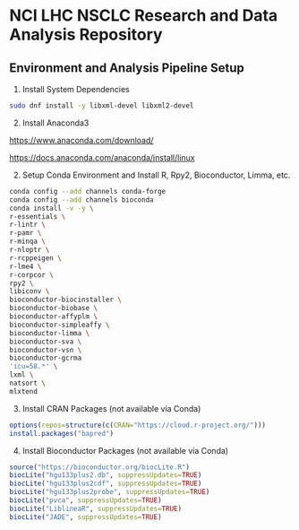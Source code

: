 # NCI LHC NSCLC Research and Data Analysis Repository

## Environment and Analysis Pipeline Setup

1. Install System Dependencies

```bash
sudo dnf install -y libxml-devel libxml2-devel
```

2. Install Anaconda3

https://www.anaconda.com/download/

https://docs.anaconda.com/anaconda/install/linux

2. Setup Conda Environment and Install R, Rpy2, Bioconductor, Limma, etc.

```bash
conda config --add channels conda-forge
conda config --add channels bioconda
conda install -v -y \
r-essentials \
r-lintr \
r-pamr \
r-minqa \
r-nloptr \
r-rcppeigen \
r-lme4 \
r-corpcor \
rpy2 \
libiconv \
bioconductor-biocinstaller \
bioconductor-biobase \
bioconductor-affyplm \
bioconductor-simpleaffy \
bioconductor-limma \
bioconductor-sva \
bioconductor-vsn \
bioconductor-gcrma
'icu=58.*' \
lxml \
natsort \
mlxtend

```
3. Install CRAN Packages (not available via Conda)

```R
options(repos=structure(c(CRAN="https://cloud.r-project.org/")))
install.packages("bapred")
```
4. Install Bioconductor Packages (not available via Conda)

```R
source("https://bioconductor.org/biocLite.R")
biocLite("hgu133plus2.db", suppressUpdates=TRUE)
biocLite("hgu133plus2cdf", suppressUpdates=TRUE)
biocLite("hgu133plus2probe", suppressUpdates=TRUE)
biocLite("pvca", suppressUpdates=TRUE)
biocLite("LiblineaR", suppressUpdates=TRUE)
biocLite("JADE", suppressUpdates=TRUE)
```
